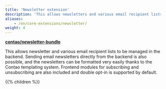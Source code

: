 ```yaml
---
title: 'Newsletter extension'
description: 'This allows newsletters and various email recipient lists to be managed in the backend.'
aliases:
    - /en/core-extensions/newsletter/
weight: 4
---
```


**[contao/newsletter-bundle](https://packagist.org/packages/contao/newsletter-bundle)**

This allows newsletter and various email recipient lists to be managed in the backend. Sending email newsletters 
directly from the backend is also possible, and the newsletters can be formatted very easily thanks to the Contao 
templating system. Frontend modules for subscribing and unsubscribing are also included and double opt-in is supported by default.

{{% children %}}
